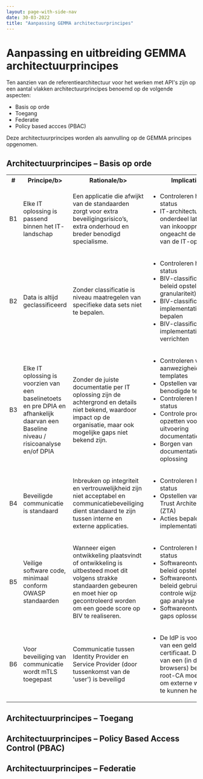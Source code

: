 ```yaml
---
layout: page-with-side-nav
date: 30-03-2022
title: "Aanpassing GEMMA architectuurprincipes"
---
```

# Aanpassing en uitbreiding GEMMA architectuurprincipes

Ten aanzien van de referentiearchitectuur voor het werken met API's zijn op een aantal vlakken architectuurprincipes benoemd op de volgende aspecten:

* Basis op orde
* Toegang
* Federatie
* Policy based accces (PBAC)

Deze architectuurprincipes worden als aanvulling op de GEMMA principes opgenomen.

## Architectuurprincipes – Basis op orde

<table> 
<tr>
    <th><b>#</b></th> <th><b>Principe/b></th> <th><b>Rationale/b></th> <th><b>Implicatie</b></th>
</tr>  
<tr>  
    <td>B1</td> 
    <td>Elke IT oplossing is passend binnen het IT- landschap</td> 
    <td>Een applicatie die afwijkt van de standaarden zorgt voor extra beveiligingsrisico’s, extra onderhoud en breder benodigd specialisme.</td>  
    <td><ul><li>Controleren huidige status</li><li>IT-architectuur onderdeel laten zijn van inkoopprocessen ongeacht de grootte van de IT-oplossing</li></ul></td> 
</tr>  
<tr>  
    <td>B2</td> 
    <td>Data is altijd geclassificeerd</td> 
    <td>Zonder classificatie is niveau maatregelen van specifieke data sets niet te bepalen.</td> <td><ul><li>Controleren huidige status</li><li>BIV-classificatie beleid opstellen (o.a granulariteit)</li><li>BIV-classificatie implementatie wijze bepalen</li><li>BIV-classificatie implementatie verrichten</li></ul></td>  
</tr>  
<tr>  
    <td>B3</td> 
    <td>Elke IT oplossing is voorzien van een baselinetoets en pre DPIA en afhankelijk daarvan een Baseline niveau / risicoanalyse en/of DPIA</td> 
    <td>Zonder de juiste documentatie per IT oplossing zijn de achtergrond en details niet bekend, waardoor impact op de organisatie, maar ook mogelijke gaps niet bekend zijn.</td>  
    <td><ul><li>Controleren van aanwezigheid templates</li><li>Opstellen van benodigde templates</li><li>Controleren huidige status</li><li>Controle proces opzetten voor uitvoering documentatie</li><li>Borgen van documentatie bij IT oplossing</li></ul></td> 
</tr>  
<tr>  
    <td>B4</td> 
    <td>Beveiligde communicatie is standaard</td> 
    <td>Inbreuken op integriteit en vertrouwelijkheid zijn niet acceptabel en communicatiebeveiliging dient standaard te zijn tussen interne en externe applicaties.</td> 
    <td><ul><li>Controleren huidige status</li><li>Opstellen van Zero Trust Architectuur (ZTA)</li><li>Acties bepalen voor implementatie ZTA</li></ul></td> 
</tr>  
<tr>  
    <td>B5</td> 
    <td>Veilige software code, minimaal conform OWASP standaarden</td> 
    <td>Wanneer eigen ontwikkeling plaatsvindt of ontwikkeling is uitbesteed moet dit volgens strakke standaarden gebeuren en moet hier op gecontroleerd worden om een goede score op BIV te realiseren.</td> <td><ul><li>Controleren huidige status</li><li>Softwareontwikkeling beleid opstellen</li><li>Softwareontwikkeling beleid gebruiken als controle wijze, voor gap analyse</li><li>Softwareontwikkeling gaps oplossen</td> 
</tr>  
<tr>  
    <td>B6</td> 
    <td>Voor beveiliging van communicatie wordt mTLS toegepast</td> 
    <td>Communicatie tussen Identity Provider en Service Provider (door tussenkomst van de 'user') is beveiligd</td> 
    <td><ul><li>De IdP is voorzien van een geldig TLS certificaat. Dat zal van een (in de browsers) bekende root-CA moeten zijn om externe werking te kunnen hebben.</li></ul></td>  
</tr> 
</table>

## Architectuurprincipes – Toegang

## Architectuurprincipes – Policy Based Access Control (PBAC)

## Architectuurprincipes – Federatie


